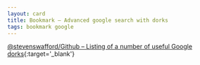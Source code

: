 ```yaml
---
layout: card
title: Bookmark – Advanced google search with dorks
tags: bookmark google
---
```


[@stevenswafford/Github – Listing of a number of useful Google dorks](https://gist.github.com/stevenswafford/393c6ec7b5375d5e8cdc){:target='_blank'}
